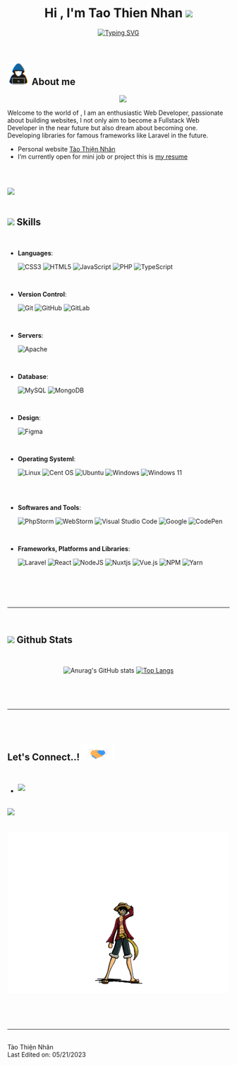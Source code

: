 <h1 align="center"><b>Hi , I'm Tao Thien Nhan </b><img src="https://media.giphy.com/media/hvRJCLFzcasrR4ia7z/giphy.gif" width="35"></h1>

<p align="center">
  <a href="https://git.io/typing-svg"><img src="https://readme-typing-svg.demolab.com?font=Fira+Code&duration=1000&pause=1000&center=true&vCenter=true&multiline=true&width=435&height=80&lines=I'm+on+my+way+to+becoming+a;Fullstack+Web+developer" alt="Typing SVG" /></a>
</p>


<br>



	
## <picture><img src = "https://github.com/0xAbdulKhalid/0xAbdulKhalid/raw/main/assets/mdImages/about_me.gif" width = 50px></picture> **About me**

<picture> <img align="right" src="https://avatars.githubusercontent.com/u/108570495?v=4" width = 250px></picture>

<br>

Welcome to the world of , I am an enthusiastic Web Developer, passionate about building websites, I not only aim to become a Fullstack Web Developer in the near future but also dream about becoming one. Developing libraries for famous frameworks like Laravel in the future.
<br>
- Personal website [Tào Thiện Nhân](https://taothiennhan.com)
- I’m currently open for mini job or project this is [my resume](https://taothiennhan.com)

<br><br>

<img src="https://user-images.githubusercontent.com/73097560/115834477-dbab4500-a447-11eb-908a-139a6edaec5c.gif"><br><br>

## <img src="https://media2.giphy.com/media/QssGEmpkyEOhBCb7e1/giphy.gif?cid=ecf05e47a0n3gi1bfqntqmob8g9aid1oyj2wr3ds3mg700bl&rid=giphy.gif" width ="25"><b> Skills</b>
<br>

<p align="center">

- **Languages**:
    
   ![CSS3](https://img.shields.io/badge/css3-%231572B6.svg?style=for-the-badge&logo=css3&logoColor=white)
   ![HTML5](https://img.shields.io/badge/html5-%23E34F26.svg?style=for-the-badge&logo=html5&logoColor=white)
   ![JavaScript](https://img.shields.io/badge/javascript-%23323330.svg?style=for-the-badge&logo=javascript&logoColor=%23F7DF1E)
   ![PHP](https://img.shields.io/badge/php-%23777BB4.svg?style=for-the-badge&logo=php&logoColor=white)
   ![TypeScript](https://img.shields.io/badge/typescript-%23007ACC.svg?style=for-the-badge&logo=typescript&logoColor=white)

<br>   
    
- **Version Control**:

   ![Git](https://img.shields.io/badge/git-%23F05033.svg?style=for-the-badge&logo=git&logoColor=white)
   ![GitHub](https://img.shields.io/badge/github-%23121011.svg?style=for-the-badge&logo=github&logoColor=white)
   ![GitLab](https://img.shields.io/badge/gitlab-%23181717.svg?style=for-the-badge&logo=gitlab&logoColor=white)

<br>

- **Servers**:

  ![Apache](https://img.shields.io/badge/apache-%23D42029.svg?style=for-the-badge&logo=apache&logoColor=white)

<br>

- **Database**:

  ![MySQL](https://img.shields.io/badge/mysql-%2300f.svg?style=for-the-badge&logo=mysql&logoColor=white)
  ![MongoDB](https://img.shields.io/badge/MongoDB-%234ea94b.svg?style=for-the-badge&logo=mongodb&logoColor=white)

<br>

- **Design**:

  ![Figma](https://img.shields.io/badge/figma-%23F24E1E.svg?style=for-the-badge&logo=figma&logoColor=white)

<br>
	
- **Operating Systeml**:

   ![Linux](https://img.shields.io/badge/Linux-FCC624?style=for-the-badge&logo=linux&logoColor=black)
   ![Cent OS](https://img.shields.io/badge/cent%20os-002260?style=for-the-badge&logo=centos&logoColor=F0F0F0)
   ![Ubuntu](https://img.shields.io/badge/Ubuntu-E95420?style=for-the-badge&logo=ubuntu&logoColor=white)
   ![Windows](https://img.shields.io/badge/Windows-0078D6?style=for-the-badge&logo=windows&logoColor=white)
   ![Windows 11](https://img.shields.io/badge/Windows%2011-%230079d5.svg?style=for-the-badge&logo=Windows%2011&logoColor=white)

<br>


<br>

- **Softwares and Tools**:

    ![PhpStorm](https://img.shields.io/badge/phpstorm-143?style=for-the-badge&logo=phpstorm&logoColor=black&color=black&labelColor=darkorchid)
    ![WebStorm](https://img.shields.io/badge/webstorm-143?style=for-the-badge&logo=webstorm&logoColor=white&color=black)
    ![Visual Studio Code](https://img.shields.io/badge/Visual%20Studio%20Code-0078d7.svg?style=for-the-badge&logo=visual-studio-code&logoColor=white)
    ![Google](https://img.shields.io/badge/google-%234285F4.svg?style=for-the-badge&logo=google&logoColor=white)
    ![CodePen](https://img.shields.io/badge/CodePen-white?style=for-the-badge&logo=codepen&logoColor=black)

<br>

- **Frameworks, Platforms and Libraries**:

    ![Laravel](https://img.shields.io/badge/laravel-%23FF2D20.svg?style=for-the-badge&logo=laravel&logoColor=white)
    ![React](https://img.shields.io/badge/react-%2320232a.svg?style=for-the-badge&logo=react&logoColor=%2361DAFB)
    ![NodeJS](https://img.shields.io/badge/node.js-6DA55F?style=for-the-badge&logo=node.js&logoColor=white)
    ![Nuxtjs](https://img.shields.io/badge/Nuxt-002E3B?style=for-the-badge&logo=nuxtdotjs&logoColor=#00DC82)
    ![Vue.js](https://img.shields.io/badge/vuejs-%2335495e.svg?style=for-the-badge&logo=vuedotjs&logoColor=%234FC08D)
    ![NPM](https://img.shields.io/badge/NPM-%23CB3837.svg?style=for-the-badge&logo=npm&logoColor=white)
    ![Yarn](https://img.shields.io/badge/yarn-%232C8EBB.svg?style=for-the-badge&logo=yarn&logoColor=white)

  
<br>

</p>

<br>
<br>

-----

<br>


## <img src="https://media.giphy.com/media/iY8CRBdQXODJSCERIr/giphy.gif" width="35"><b> Github Stats </b>
<br>

<div align="center">

![Anurag's GitHub stats](https://github-readme-stats.vercel.app/api?username=taothiennhan&theme=react&show_icons=true)
[![Top Langs](https://github-readme-stats.vercel.app/api/top-langs/?username=taothiennhan&theme=react)](https://github.com/anuraghazra/github-readme-stats)
</div>

<br>
<br>
<br>

-----

<br>
<br>

## <b> Let's Connect..!</b><img src="https://github.com/0xAbdulKhalid/0xAbdulKhalid/raw/main/assets/mdImages/handshake.gif" width ="80">
<br>
<div align='left'>

<ul>


<li>
<a href="mailto:taothiennhan.contact@gmail.com" target="_blank">
<img src="https://img.shields.io/badge/gmail:  taothiennhan.contact-%23EA4335.svg?style=for-the-badge&logo=gmail&logoColor=white" t=mail style="margin-bottom: 5px;" />
</a>
</li>
	
</ul>
</div>

<br>
<img src="https://user-images.githubusercontent.com/73097560/115834477-dbab4500-a447-11eb-908a-139a6edaec5c.gif">
<br>
<br>
<br>

<div align='center'>
  <img align="center" alt="OnePiece_Luffy" src="https://raw.githubusercontent.com/dev-akshat/archive/main/images/gifs/anime/luffy.gif"/>
</div>
<br>
<br>
<br>
<br>

---

<br>
Tào Thiện Nhân <br>
Last Edited on: 05/21/2023
